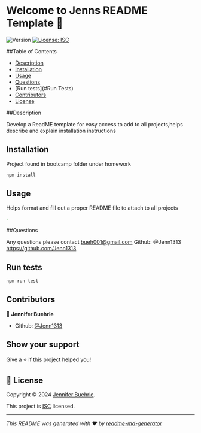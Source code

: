 # Welcome to Jenns README Template 👋
![Version](https://img.shields.io/badge/version-1.0.0-blue.svg?cacheSeconds=2592000)
[![License: ISC](https://img.shields.io/badge/License-ISC-yellow.svg)](https://img.shields.io/badge/just%20the%20message-8A2BE2)


##Table of Contents
- [Description](#description)
- [Installation](#Installation)
- [Usage](#Usage)
- [Questions](#Questions)
- [Run tests](#Run Tests)
- [Contributors](#Contributors)
- [License](#License)


##Description

 Develop a ReadME template for easy access to add to all projects,helps describe and explain installation instructions

## Installation

 Project found in bootcamp folder under homework

```sh
npm install
```

## Usage

 Helps format and fill out a proper README file to attach to all projects
```sh
. 
```
##Questions

 Any questions please contact bueh001@gmail.com
 Github: @Jenn1313 https://github.com/Jenn1313


## Run tests

```sh
npm run test
```

## Contributors

👤 **Jennifer Buehrle**

* Github: [@Jenn1313](https://github.com/Jenn1313)

## Show your support

Give a ⭐️ if this project helped you!


## 📝 License

Copyright © 2024 [Jennifer Buehrle](https://github.com/Jenn1313).

This project is [ISC](https://img.shields.io/badge/just%20the%20message-8A2BE2) licensed.

***
_This README was generated with ❤️ by [readme-md-generator](https://github.com/kefranabg/readme-md-generator)_
